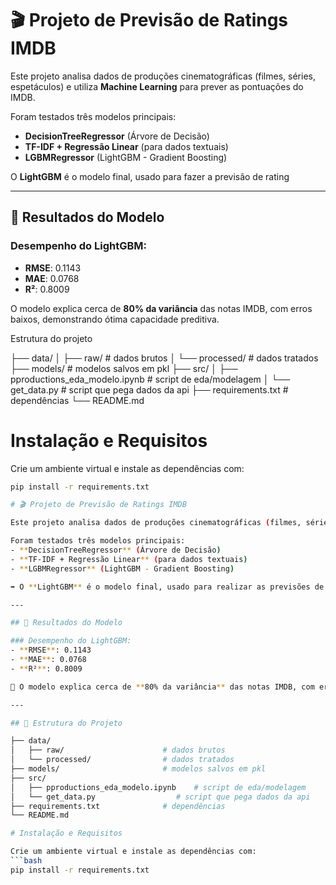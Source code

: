 # 🎬 Projeto de Previsão de Ratings IMDB

Este projeto analisa dados de produções cinematográficas (filmes, séries, espetáculos) e utiliza **Machine Learning** para prever as pontuações do IMDB.  

Foram testados três modelos principais:  
- **DecisionTreeRegressor** (Árvore de Decisão)  
- **TF-IDF + Regressão Linear** (para dados textuais)  
- **LGBMRegressor** (LightGBM - Gradient Boosting)  

O **LightGBM** é o modelo final, usado para fazer a previsão de rating 

---

## 🎯 Resultados do Modelo

### Desempenho do LightGBM:
- **RMSE**: 0.1143  
- **MAE**: 0.0768  
- **R²**: 0.8009  

O modelo explica cerca de **80% da variância** das notas IMDB, com erros baixos, demonstrando ótima capacidade preditiva.  

Estrutura do projeto


├── data/
│   ├── raw/                      # dados brutos
│   └── processed/                # dados tratados
├── models/                       # modelos salvos em pkl
├── src/
│   ├── pproductions_eda_modelo.ipynb    # script de eda/modelagem 
│   └── get_data.py                  # script que pega dados da api 
├── requirements.txt              # dependências
└── README.md

# Instalação e Requisitos

Crie um ambiente virtual e instale as dependências com:  
```bash
pip install -r requirements.txt

# 🎬 Projeto de Previsão de Ratings IMDB

Este projeto analisa dados de produções cinematográficas (filmes, séries, espetáculos) e utiliza **Machine Learning** para prever as pontuações do IMDB.  

Foram testados três modelos principais:  
- **DecisionTreeRegressor** (Árvore de Decisão)  
- **TF-IDF + Regressão Linear** (para dados textuais)  
- **LGBMRegressor** (LightGBM - Gradient Boosting)  

➡️ O **LightGBM** é o modelo final, usado para realizar as previsões de rating.  

---

## 🎯 Resultados do Modelo

### Desempenho do LightGBM:
- **RMSE**: 0.1143  
- **MAE**: 0.0768  
- **R²**: 0.8009  

📌 O modelo explica cerca de **80% da variância** das notas IMDB, com erros baixos, demonstrando excelente capacidade preditiva.  

---

## 📂 Estrutura do Projeto

├── data/
│   ├── raw/                      # dados brutos
│   └── processed/                # dados tratados
├── models/                       # modelos salvos em pkl
├── src/
│   ├── pproductions_eda_modelo.ipynb    # script de eda/modelagem 
│   └── get_data.py                  # script que pega dados da api 
├── requirements.txt              # dependências
└── README.md

# Instalação e Requisitos

Crie um ambiente virtual e instale as dependências com:  
```bash
pip install -r requirements.txt
